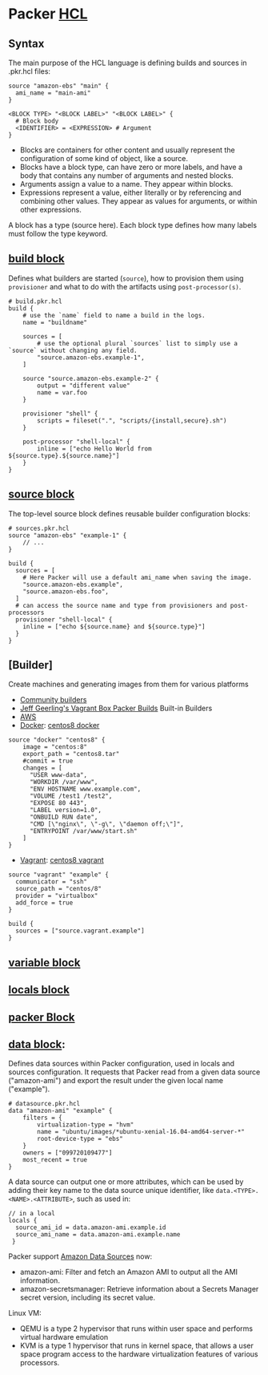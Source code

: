 # Packer [HCL](https://www.packer.io/docs/templates/hcl_templates)

## Syntax
The main purpose of the HCL language is defining builds and sources in .pkr.hcl files:
```
source "amazon-ebs" "main" {
  ami_name = "main-ami"
}

<BLOCK TYPE> "<BLOCK LABEL>" "<BLOCK LABEL>" {
  # Block body
  <IDENTIFIER> = <EXPRESSION> # Argument
}
```
- Blocks are containers for other content and usually represent the configuration of some kind of object, like a source. 
- Blocks have a block type, can have zero or more labels, and have a body that contains any number of arguments and nested blocks. 
- Arguments assign a value to a name. They appear within blocks.
- Expressions represent a value, either literally or by referencing and combining other values. They appear as values for arguments, or within other expressions.

A block has a type (source here). Each block type defines how many labels must follow the type keyword. 

## [build block](https://www.packer.io/docs/templates/hcl_templates/blocks/build)
Defines what builders are started (```source```), how to provision them using ```provisioner``` and what to do with the artifacts using ```post-processor(s)```.
```
# build.pkr.hcl
build {
    # use the `name` field to name a build in the logs.
    name = "buildname"

    sources = [
        # use the optional plural `sources` list to simply use a `source` without changing any field.
        "source.amazon-ebs.example-1",
    ]

    source "source.amazon-ebs.example-2" {
        output = "different value"
        name = var.foo
    }

    provisioner "shell" {
        scripts = fileset(".", "scripts/{install,secure}.sh")
    }

    post-processor "shell-local" {
        inline = ["echo Hello World from ${source.type}.${source.name}"]
    }
}
```

## [source block](https://www.packer.io/docs/templates/hcl_templates/blocks/source)
The top-level source block defines reusable builder configuration blocks:
```
# sources.pkr.hcl
source "amazon-ebs" "example-1" {
    // ...
}

build {
  sources = [
    # Here Packer will use a default ami_name when saving the image.
    "source.amazon-ebs.example",
    "source.amazon-ebs.foo",
  ]
  # can access the source name and type from provisioners and post-processors
  provisioner "shell-local" {
    inline = ["echo ${source.name} and ${source.type}"]
  }
}
```

## [Builder]
Create machines and generating images from them for various platforms
- [Community builders](https://www.packer.io/community-tools#community-builders)
- [Jeff Geerling's Vagrant Box Packer Builds](https://github.com/geerlingguy/packer-boxes/blob/master/README.md)
Built-in Builders
- [AWS](https://www.packer.io/docs/builders/amazon)
- [Docker](https://www.packer.io/docs/builders/docker): [centos8 docker](https://hub.docker.com/_/centos)
```
source "docker" "centos8" {
    image = "centos:8"
    export_path = "centos8.tar"
    #commit = true
    changes = [
      "USER www-data",
      "WORKDIR /var/www",
      "ENV HOSTNAME www.example.com",
      "VOLUME /test1 /test2",
      "EXPOSE 80 443",
      "LABEL version=1.0",
      "ONBUILD RUN date",
      "CMD [\"nginx\", \"-g\", \"daemon off;\"]",
      "ENTRYPOINT /var/www/start.sh"
    ]
}
```
- [Vagrant](https://www.packer.io/docs/builders/vagrant): [centos8 vagrant]()
```
source "vagrant" "example" {
  communicator = "ssh"
  source_path = "centos/8"
  provider = "virtualbox"
  add_force = true
}

build {
  sources = ["source.vagrant.example"]
}
```

## [variable block](https://www.packer.io/docs/templates/hcl_templates/blocks/variable)

## [locals block](https://www.packer.io/docs/templates/hcl_templates/blocks/locals)

## [packer Block](https://www.packer.io/docs/templates/hcl_templates/blocks/packer)

## [data block](https://www.packer.io/docs/templates/hcl_templates/datasources):
Defines data sources within Packer configuration, used in locals and sources configuration.
It requests that Packer read from a given data source ("amazon-ami") and export the result under the given local name ("example"). 
```
# datasource.pkr.hcl
data "amazon-ami" "example" {
    filters = {
        virtualization-type = "hvm"
        name = "ubuntu/images/*ubuntu-xenial-16.04-amd64-server-*"
        root-device-type = "ebs"
    }
    owners = ["099720109477"]
    most_recent = true
}
```
A data source can output one or more attributes, which can be used by adding their key name to the data source unique identifier, 
like ```data.<TYPE>.<NAME>.<ATTRIBUTE>```, such as used in:
```
// in a local
locals {
  source_ami_id = data.amazon-ami.example.id
  source_ami_name = data.amazon-ami.example.name
 }
```
Packer support [Amazon Data Sources](https://www.packer.io/docs/datasources/amazon) now:
- amazon-ami: Filter and fetch an Amazon AMI to output all the AMI information.
- amazon-secretsmanager: Retrieve information about a Secrets Manager secret version, including its secret value.

Linux VM:
- QEMU is a type 2 hypervisor that runs within user space and performs virtual hardware emulation
- KVM is a type 1 hypervisor that runs in kernel space, that allows a user space program access to the hardware virtualization features of various processors.
